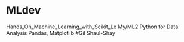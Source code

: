 # MLdev
Hands_On_Machine_Learning_with_Scikit_Le My/ML2
Python for Data Analysis Pandas, Matplotlib
#Gil Shaul-Shay
